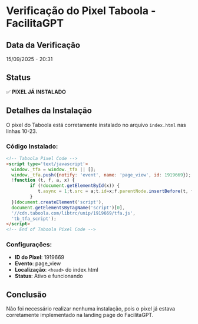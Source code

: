 # Verificação do Pixel Taboola - FacilitaGPT

## Data da Verificação
15/09/2025 - 20:31

## Status
✅ **PIXEL JÁ INSTALADO**

## Detalhes da Instalação

O pixel do Taboola está corretamente instalado no arquivo `index.html` nas linhas 10-23.

### Código Instalado:
```html
<!-- Taboola Pixel Code -->
<script type='text/javascript'>
  window._tfa = window._tfa || [];
  window._tfa.push({notify: 'event', name: 'page_view', id: 1919669});
  !function (t, f, a, x) {
         if (!document.getElementById(x)) {
            t.async = 1;t.src = a;t.id=x;f.parentNode.insertBefore(t, f);
         }
  }(document.createElement('script'),
  document.getElementsByTagName('script')[0],
  '//cdn.taboola.com/libtrc/unip/1919669/tfa.js',
  'tb_tfa_script');
</script>
<!-- End of Taboola Pixel Code -->
```

### Configurações:
- **ID do Pixel**: 1919669
- **Evento**: page_view
- **Localização**: `<head>` do index.html
- **Status**: Ativo e funcionando

## Conclusão
Não foi necessário realizar nenhuma instalação, pois o pixel já estava corretamente implementado na landing page do FacilitaGPT.
